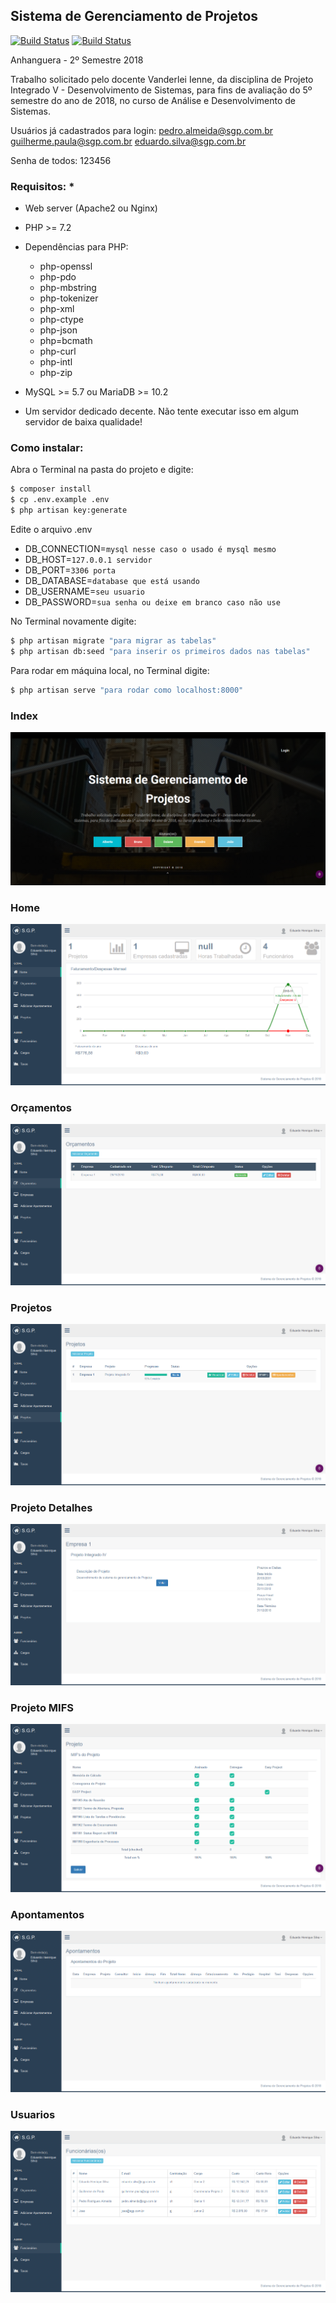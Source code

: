 ## Sistema de Gerenciamento de Projetos


[![Build Status](https://travis-ci.org/joemccann/dillinger.svg?branch=master)]()
[![Build Status](https://img.shields.io/badge/Laravel-5.7.25-f4645f.svg)]()


Anhanguera - 2º Semestre 2018

Trabalho solicitado pelo docente Vanderlei Ienne, da disciplina de Projeto Integrado V - Desenvolvimento de Sistemas, para fins de avaliação do 5º semestre do ano de 2018, no curso de  Análise e Desenvolvimento de Sistemas.

Usuários já cadastrados para login:
pedro.almeida@sgp.com.br
guilherme.paula@sgp.com.br
eduardo.silva@sgp.com.br

Senha de todos: 123456

### Requisitos: *
- Web server (Apache2 ou Nginx)
- PHP >= 7.2
- Dependências para PHP:
  - php-openssl
  - php-pdo
  - php-mbstring
  - php-tokenizer
  - php-xml
  - php-ctype
  - php-json
  - php=bcmath
  - php-curl
  - php-intl
  - php-zip

- MySQL >= 5.7 ou MariaDB >= 10.2
- Um servidor dedicado decente. Não tente executar isso em algum servidor de baixa qualidade!


### Como instalar:

Abra o Terminal na pasta do projeto e digite:
```sh
$ composer install
$ cp .env.example .env
$ php artisan key:generate
```

Edite o arquivo .env
- DB_CONNECTION=`mysql nesse caso o usado é mysql mesmo`
- DB_HOST=`127.0.0.1 servidor`
- DB_PORT=`3306 porta`
- DB_DATABASE=`database que está usando`
- DB_USERNAME=`seu usuario`
- DB_PASSWORD=`sua senha ou deixe em branco caso não use`

No Terminal novamente digite:
```sh
$ php artisan migrate "para migrar as tabelas"
$ php artisan db:seed "para inserir os primeiros dados nas tabelas"
```
Para rodar em máquina local, no Terminal digite:
```sh
$ php artisan serve "para rodar como localhost:8000"
```


### Index
![Index](/images/index.png)
### Home
![Home](/images/home.png)
### Orçamentos
![Orcamentos](/images/orcamentos.png)
### Projetos
![Projetos](/images/projetos.png)
### Projeto Detalhes
![Projeto Detalhes](/images/projeto_detalhes.png)
### Projeto MIFS
![Projeto MIFS](/images/projeto_mifs.png)
### Apontamentos
![Apontamentos](/images/apontamentos.png)
### Usuarios
![Usuarios](/images/usuarios.png)
